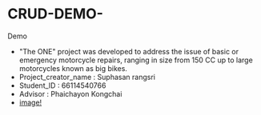 # CRUD-DEMO-
Demo
* "The ONE" project was developed to address the issue of basic or emergency motorcycle repairs, ranging in size from 150 CC up to large motorcycles known as big bikes.
* Project_creator_name : Suphasan rangsri
* Student_ID : 66114540766
* Advisor : Phaichayon Kongchai
* [image!](<img width="829" height="662" alt="Screenshot 2025-09-11 184348" src="https://github.com/user-attachments/assets/8c8ed9de-b187-43c4-a120-df0939ca9a56" />
)
